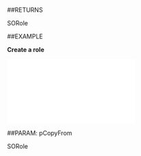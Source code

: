 
##RETURNS

SORole


##EXAMPLE

**Create a role**



![](..\..\Examples\vbs\SOAdmin.CreateRole.vbs.txt)


##PARAM: pCopyFrom

SORole

